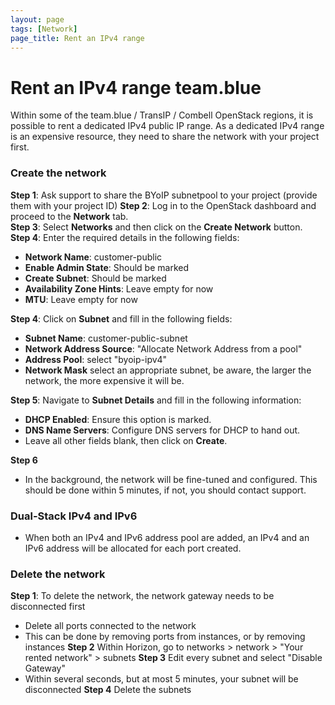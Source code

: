 ```yaml
---
layout: page
tags: [Network]
page_title: Rent an IPv4 range
---
```


# Rent an IPv4 range team.blue

Within some of the team.blue / TransIP / Combell OpenStack regions, it is possible to rent a dedicated IPv4 public IP range. 
As a dedicated IPv4 range is an expensive resource, they need to share the network with your project first. 


### Create the network
**Step 1**: Ask support to share the BYoIP subnetpool to your project (provide them with your project ID)
**Step 2**: Log in to the OpenStack dashboard and proceed to the **Network** tab.  
**Step 3**: Select **Networks** and then click on the **Create Network** button.  
**Step 4**: Enter the required details in the following fields:  
* **Network Name**: customer-public
* **Enable Admin State**: Should be marked
* **Create Subnet**: Should be marked
* **Availability Zone Hints**: Leave empty for now
* **MTU**: Leave empty for now

**Step 4**: Click on **Subnet** and fill in the following fields:  
* **Subnet Name**: customer-public-subnet
* **Network Address Source**: "Allocate Network Address from a pool"
* **Address Pool**: select "byoip-ipv4"
* **Network Mask** select an appropriate subnet, be aware, the larger the network, the more expensive it will be.

**Step 5**: Navigate to **Subnet Details** and fill in the following information:  
* **DHCP Enabled**: Ensure this option is marked.  
* **DNS Name Servers**: Configure DNS servers for DHCP to hand out.
* Leave all other fields blank, then click on **Create**.  

**Step 6**
* In the background, the network will be fine-tuned and configured. This should be done within 5 minutes, if not, you should contact support.

### Dual-Stack IPv4 and IPv6
- When both an IPv4 and IPv6 address pool are added, an IPv4 and an IPv6 address will be allocated for each port created.


### Delete the network
**Step 1**: To delete the network, the network gateway needs to be disconnected first
* Delete all ports connected to the network
* This can be done by removing ports from instances, or by removing instances
**Step 2** Within Horizon, go to networks > network > "Your rented network" > subnets
**Step 3** Edit every subnet and select "Disable Gateway"
* Within several seconds, but at most 5 minutes, your subnet will be disconnected 
**Step 4** Delete the subnets
